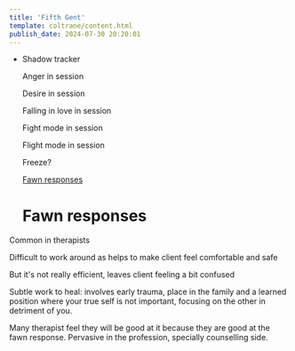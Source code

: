 ```yaml
---
title: 'Fifth Gent'
template: coltrane/content.html
publish_date: 2024-07-30 20:20:01
---
```


- Shadow tracker
    
    Anger in session
    
    Desire in session 
    
    Falling in love in session
    
    Fight mode in session
    
    Flight mode in session 
    
    Freeze?
    
    [Fawn responses ](https://www.notion.so/Fawn-responses-e1696996310f4a26b85e97c04c8b34b4?pvs=21)


    # Fawn responses

Common in therapists

Difficult to work around as helps to make client feel comfortable and safe

But it's not really efficient, leaves client feeling a bit confused

Subtle work to heal: involves early trauma, place in the family and a learned position where your true self is not important, focusing on the other in detriment of you.

Many therapist feel they will be good at it because they are good at the fawn response. Pervasive in the profession, specially counselling side.
